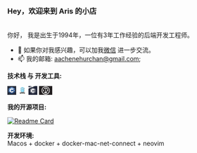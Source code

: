 ### Hey，欢迎来到 Aris 的小店

<br />
你好， 我是出生于1994年，一位有3年工作经验的后端开发工程师。 

- 💬 如果你对我感兴趣，可以加我[微信](./asset/wechat_id.jpg) 进一步交流。   
- 📫 我的邮箱: [aachenehurchan@gmail.com](mailto:aachenehurchan@gmail.com);  

**技术栈 与 开发工具:**

<code><img height="20" src="./asset/cpp.jpg"></code>  <code><img height="20" src="./asset/golang.png"></code> <code><img height="20" src="./asset/c.png"></code> <code><img height="20" src="./asset/rust.png"></code>

**我的开源项目:** 

[![Readme Card](https://github-readme-stats.vercel.app/api/pin/?username=ArisAachen&repo=deepin-network-proxy)](https://github.com/ArisAachen/deepin-network-proxy)   

**开发环境:**    
Macos + docker + docker-mac-net-connect + neovim 
